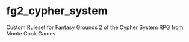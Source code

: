 # fg2_cypher_system
Custom Ruleset for Fantasy Grounds 2 of the Cypher System RPG from Monte Cook Games
